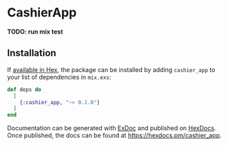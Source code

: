 # CashierApp

**TODO: run mix test**

## Installation

If [available in Hex](https://hex.pm/docs/publish), the package can be installed
by adding `cashier_app` to your list of dependencies in `mix.exs`:

```elixir
def deps do
  [
    {:cashier_app, "~> 0.1.0"}
  ]
end
```

Documentation can be generated with [ExDoc](https://github.com/elixir-lang/ex_doc)
and published on [HexDocs](https://hexdocs.pm). Once published, the docs can
be found at <https://hexdocs.pm/cashier_app>.

